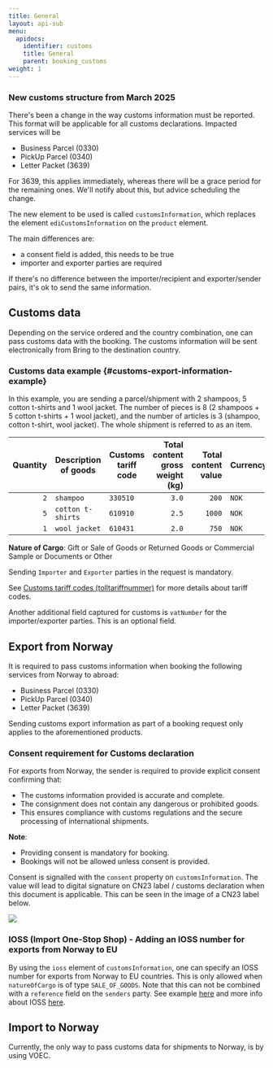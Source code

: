 ```yaml
---
title: General
layout: api-sub
menu:
  apidocs:
    identifier: customs
    title: General
    parent: booking_customs
weight: 1
---
```


### New customs structure from March 2025
There's been a change in the way customs information must be reported. This format will be applicable for all customs declarations.
Impacted services will be

- Business Parcel (0330)
- PickUp Parcel (0340)
- Letter Packet (3639)

For 3639, this applies immediately, whereas there will be a grace period for the remaining ones. We'll notify about this, but advice scheduling the change.

The new element to be used is called `customsInformation`, which replaces the element `ediCustomsInformation` on the `product` element.

The main differences are:
- a consent field is added, this needs to be true 
- importer and exporter parties are required 

If there's no difference between the importer/recipient and exporter/sender pairs, it's ok to send the same information. 

## Customs data
Depending on the service ordered and the country combination, one can pass customs data with the booking. The customs information will be sent electronically from Bring to the destination country.

### Customs data example {#customs-export-information-example}

In this example, you are sending a parcel/shipment with 2 shampoos, 5 cotton t-shirts and 1 wool jacket. The number of pieces is 8 (2 shampoos + 5 cotton
t-shirts + 1 wool jacket), and the number of articles is 3 (shampoo, cotton t-shirt, wool jacket). The whole shipment is referred to as an item.

| Quantity | Description of goods | Customs tariff code | Total content gross weight (kg) | Total content value | Currency | Country of origin |
| -------: |----------------------| -------- |--------------------------------:| ------------------: | -------- | ----------------- |
| `2` | `shampoo`            | `330510` |                           `3.0` | `200` | `NOK` | `CH`|
| `5` | `cotton t-shirts`    | `610910` |                           `2.5` | `1000`| `NOK`| `PL` |
| `1` | `wool jacket`        | `610431` |                           `2.0` | `750` | `NOK`| `DE` |

**Nature of Cargo**: Gift or Sale of Goods or Returned Goods or Commercial Sample or Documents or Other

Sending `Importer` and `Exporter` parties in the request is mandatory.

See [Customs tariff codes (tolltariffnummer)](http://tolltariffen.toll.no/) for more details about tariff codes.

Another additional field captured for customs is `vatNumber` for the importer/exporter parties. This is an optional field.

## Export from Norway

It is required to pass customs information when booking the following services from Norway to abroad:

- Business Parcel (0330)
- PickUp Parcel (0340)
- Letter Packet (3639)

Sending customs export information as part of a booking request only applies to the aforementioned products.

### Consent requirement for Customs declaration

For exports from Norway, the sender is required to provide explicit consent confirming that:

- The customs information provided is accurate and complete.
- The consignment does not contain any dangerous or prohibited goods.
- This ensures compliance with customs regulations and the secure processing of international shipments.

**Note**:
- Providing consent is mandatory for booking.
- Bookings will not be allowed unless consent is provided.

Consent is signalled with the `consent` property on `customsInformation`. The value will lead to digital signature on CN23 label / customs declaration when this document is applicable. This can be seen in the image of a CN23 label below.

![](/images/booking/cn23_consent.png)

### IOSS (Import One-Stop Shop) - Adding an IOSS number for exports from Norway to EU

By using the `ioss` element of `customsInformation`, one can specify an IOSS number for exports from Norway to EU countries. This is only allowed when `natureOfCargo` is of type `SALE_OF_GOODS`.
Note that this can not be combined with a `reference` field on the `senders` party. See example [here](https://developer.bring.com/api/booking#make-a-booking-post) and more info about IOSS [here](https://www.bring.no/tjenester/toll/ioss).

## Import to Norway

Currently, the only way to pass customs data for shipments to Norway, is by using VOEC.
